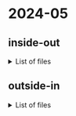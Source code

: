 # 2024-05

## inside-out

<details>
  <summary>List of files</summary>

```

```
</details>


## outside-in

<details>
  <summary>List of files</summary>

```

```
</details>
